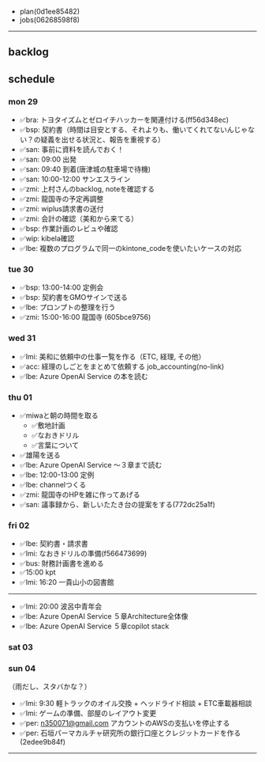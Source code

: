 
- plan(0d1ee85482)
- jobs(06268598f8)
---

## backlog

## schedule
### mon 29
- ✅bra: トヨタイズムとゼロイチハッカーを関連付ける(ff56d348ec)
- ✅bsp: 契約書（時間は目安とする、それよりも、働いてくれてないんじゃない？の疑義を出せる状況と、報告を重視する）
- ✅san: 事前に資料を読んでおく！
- ✅san: 09:00 出発
- ✅san: 09:40 到着(唐津城の駐車場で待機)
- ✅san: 10:00-12:00 サンエスライン
- ✅zmi: 上村さんのbacklog, noteを確認する
- ✅zmi: 龍国寺の予定再調整
- ✅zmi: wiplus請求書の送付
- ✅zmi: 会計の確認（美和から来てる）
- ✅bsp: 作業計画のレビュや確認
- ✅wip: kibela確認
- ✅lbe: 複数のプログラムで同一のkintone_codeを使いたいケースの対応

### tue 30
- ✅bsp: 13:00-14:00 定例会
- ✅bsp: 契約書をGMOサインで送る
- ✅lbe: プロンプトの整理を行う
- ✅zmi: 15:00-16:00 龍国寺 (605bce9756)

### wed 31
- ✅lmi: 美和に依頼中の仕事一覧を作る（ETC, 経理, その他）
- ✅acc: 経理のしごとをまとめて依頼する job_accounting(no-link)
- ✅lbe: Azure OpenAI Service の本を読む

### thu 01
- ✅miwaと朝の時間を取る
  - ✅敷地計画
  - ✅なおきドリル
  - ✅言葉について
- ✅雄陽を送る
- ✅lbe: Azure OpenAI Service 〜３章まで読む
- ✅lbe: 12:00-13:00 定例
- ✅lbe: channelつくる
- ✅zmi: 龍国寺のHPを雑に作ってあげる
- ✅san: 議事録から、新しいたたき台の提案をする(772dc25a1f)

### fri 02
- ✅lbe: 契約書・請求書
- ✅lmi: なおきドリルの準備(f566473699)
- ✅bus: 財務計画書を進める
- ✅15:00 kpt
- ✅lmi: 16:20 一貴山小の図書館
---
- ✅lmi: 20:00 波呂中青年会
- ✅lbe: Azure OpenAI Service ５章Architecture全体像
- ✅lbe: Azure OpenAI Service ５章copilot stack

### sat 03

### sun 04
（雨だし、スタバかな？）
- ✅lmi: 9:30 軽トラックのオイル交換 + ヘッドライド相談 + ETC車載器相談
- ✅lmi: ゲームの準備、部屋のレイアウト変更
- ✅per: n350071@gmail.com アカウントのAWSの支払いを停止する
- ✅per: 石垣パーマカルチャ研究所の銀行口座とクレジットカードを作る(2edee9b84f)

---


